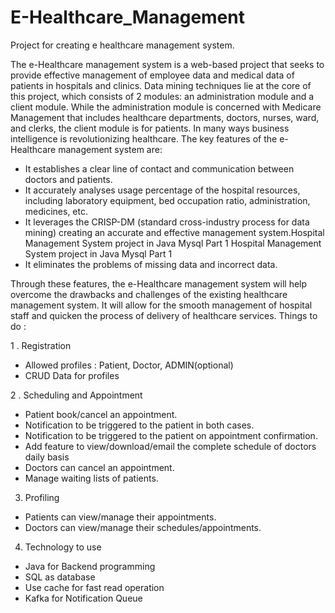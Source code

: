 # E-Healthcare_Management
Project for creating e healthcare management system.

The e-Healthcare management system is a web-based project that seeks to provide effective management of employee data and medical
data of patients in hospitals and clinics. Data mining techniques lie at the core of this project, which consists of 2 modules: an administration
module and a client module. While the administration module is concerned with Medicare Management that includes healthcare
departments, doctors, nurses, ward, and clerks, the client module is for patients. In many ways business intelligence is revolutionizing
healthcare.
The key features of the e-Healthcare management system are:
* It establishes a clear line of contact and communication between doctors and patients.
* It accurately analyses usage percentage of the hospital resources, including laboratory equipment, bed occupation ratio, administration, medicines, etc.
* It leverages the CRISP-DM (standard cross-industry process for data mining) creating an accurate and effective management system.Hospital Management System project in Java Mysql Part 1
Hospital Management System project in Java Mysql Part 1
* It eliminates the problems of missing data and incorrect data.

Through these features, the e-Healthcare management system will help overcome the drawbacks and challenges of the existing
healthcare management system. It will allow for the smooth management of hospital staff and quicken the process of delivery of healthcare services.
Things to do :

1 . Registration
* Allowed profiles : Patient, Doctor, ADMIN(optional)
* CRUD Data for profiles

2 . Scheduling and Appointment
* Patient book/cancel an appointment.
* Notification to be triggered to the patient in both cases.
* Notification to be triggered to the patient on appointment confirmation.
* Add feature to view/download/email the complete schedule of doctors daily basis
* Doctors can cancel an appointment.
* Manage waiting lists of patients.

3. Profiling
* Patients can view/manage their appointments.
* Doctors can view/manage their schedules/appointments.

4. Technology to use 
* Java for Backend programming
* SQL as database
* Use cache for fast read operation
* Kafka for Notification Queue
